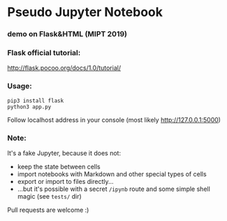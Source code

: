 # Pseudo Jupyter Notebook
### demo on Flask&HTML (MIPT 2019)


### Flask official tutorial:
http://flask.pocoo.org/docs/1.0/tutorial/


### Usage:
```
pip3 install flask
python3 app.py
```

Follow localhost address in your console (most likely http://127.0.0.1:5000)

### Note:

It's a fake Jupyter, because it does not:
- keep the state between cells
- import notebooks with Markdown and other special types of cells
- export or import to files directly...
- ...but it's possible with a secret `/ipynb` route and some simple shell magic (see `tests/` dir)

Pull requests are welcome :)
